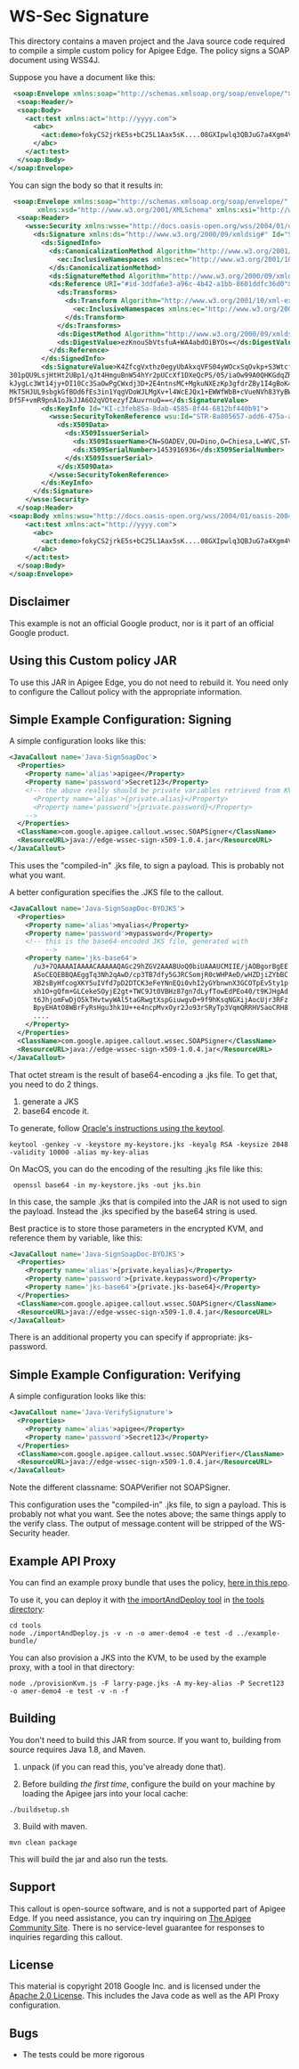 # WS-Sec Signature

This directory contains a maven project and the Java source code  required to
compile a simple custom policy for Apigee Edge. The policy
signs a SOAP document using WSS4J.

Suppose you have a document like this:
```xml
 <soap:Envelope xmlns:soap="http://schemas.xmlsoap.org/soap/envelope/">
  <soap:Header/>
  <soap:Body>
    <act:test xmlns:act="http://yyyy.com">
      <abc>
        <act:demo>fokyCS2jrkE5s+bC25L1Aax5sK....08GXIpwlq3QBJuG7a4Xgm4Vk</act:demo>
      </abc>
    </act:test>
  </soap:Body>
</soap:Envelope>
```

You can sign the body so that it results in:

```xml
 <soap:Envelope xmlns:soap="http://schemas.xmlsoap.org/soap/envelope/"
       xmlns:xsd="http://www.w3.org/2001/XMLSchema" xmlns:xsi="http://www.w3.org/2001/XMLSchema-instance">
  <soap:Header>
    <wsse:Security xmlns:wsse="http://docs.oasis-open.org/wss/2004/01/oasis-200401-wss-wssecurity-secext-1.0.xsd" xmlns:wsu="http://docs.oasis-open.org/wss/2004/01/oasis-200401-wss-wssecurity-utility-1.0.xsd" soap:mustUnderstand="1">
      <ds:Signature xmlns:ds="http://www.w3.org/2000/09/xmldsig#" Id="SIG-1754a532-c1c5-42c1-b195-4a36b31ce9c9">
        <ds:SignedInfo>
          <ds:CanonicalizationMethod Algorithm="http://www.w3.org/2001/10/xml-exc-c14n#">
            <ec:InclusiveNamespaces xmlns:ec="http://www.w3.org/2001/10/xml-exc-c14n#" PrefixList="soap xsd xsi"/>
          </ds:CanonicalizationMethod>
          <ds:SignatureMethod Algorithm="http://www.w3.org/2000/09/xmldsig#rsa-sha1"/>
          <ds:Reference URI="#id-3ddfa6e3-a96c-4b42-a1bb-8601ddfc36d0">
            <ds:Transforms>
              <ds:Transform Algorithm="http://www.w3.org/2001/10/xml-exc-c14n#">
                <ec:InclusiveNamespaces xmlns:ec="http://www.w3.org/2001/10/xml-exc-c14n#" PrefixList="xsd xsi"/>
              </ds:Transform>
            </ds:Transforms>
            <ds:DigestMethod Algorithm="http://www.w3.org/2000/09/xmldsig#sha1"/>
            <ds:DigestValue>ezKnouSbVtsfuA+WA4abdOiBYOs=</ds:DigestValue>
          </ds:Reference>
        </ds:SignedInfo>
        <ds:SignatureValue>K4ZfcgVxthz0egyUbAkxqVFS04yWOcxSqOvkp+S3Wtcfe8wRMcGBx6gaaXMmz1IJXQIniPRwvRZF&#13;
301pQU9LsjHtHt2UBp1/qJt4HmguBnW54hYr2pUCcXf1DXeQcPS/05/iaOw99A0QHKGdqZRtgLGt&#13;
kJygLc3Wt14jy+DI10Cc3SaOwPgCWxdj3D+2E4ntnsMC+MgkuNXEzKp3gfdrZBy1I4gBoK4l1wGT&#13;
MkT5HJUL9sbgkGfBOd6fEs3in1YqgVDoWJLMgXv+l4WcEJQx1+EWWfWbB+cVueNVh83YyBWQKa+X&#13;
Df5F+vmR9pnA1oJkJJA6O2qVOtezyfZAuvrnuQ==</ds:SignatureValue>
        <ds:KeyInfo Id="KI-c3feb85a-8dab-4585-8f44-6812bf440b91">
          <wsse:SecurityTokenReference wsu:Id="STR-8a805657-add6-475a-aef7-b5eb2fb7fd15">
            <ds:X509Data>
              <ds:X509IssuerSerial>
                <ds:X509IssuerName>CN=SOADEV,OU=Dino,O=Chiesa,L=WVC,ST=WA,C=US</ds:X509IssuerName>
                <ds:X509SerialNumber>1453916936</ds:X509SerialNumber>
              </ds:X509IssuerSerial>
            </ds:X509Data>
          </wsse:SecurityTokenReference>
        </ds:KeyInfo>
      </ds:Signature>
    </wsse:Security>
  </soap:Header>
<soap:Body xmlns:wsu="http://docs.oasis-open.org/wss/2004/01/oasis-200401-wss-wssecurity-utility-1.0.xsd" wsu:Id="id-3ddfa6e3-a96c-4b42-a1bb-8601ddfc36d0">
    <act:test xmlns:act="http://yyyy.com">
      <abc>
        <act:demo>fokyCS2jrkE5s+bC25L1Aax5sK....08GXIpwlq3QBJuG7a4Xgm4Vk</act:demo>
      </abc>
    </act:test>
  </soap:Body>
</soap:Envelope>
```

## Disclaimer

This example is not an official Google product, nor is it part of an official Google product.


## Using this Custom policy JAR

To use this JAR in Apigee Edge, you do not need to rebuild it. You need
only to configure the Callout policy with the appropriate information.

## Simple Example Configuration: Signing

A simple configuration looks like this:

```xml
<JavaCallout name='Java-SignSoapDoc'>
  <Properties>
    <Property name='alias'>apigee</Property>
    <Property name='password'>Secret123</Property>
    <!-- the above really should be private variables retrieved from KVM:
      <Property name='alias'>{private.alias}</Property>
      <Property name='password'>{private.password}</Property>
    -->
  </Properties>
  <ClassName>com.google.apigee.callout.wssec.SOAPSigner</ClassName>
  <ResourceURL>java://edge-wssec-sign-x509-1.0.4.jar</ResourceURL>
</JavaCallout>
```

This uses the "compiled-in" .jks file, to sign a payload. This is probably not what you want.

A better configuration specifies the .JKS file to the callout.

```xml
<JavaCallout name='Java-SignSoapDoc-BYOJKS'>
  <Properties>
    <Property name='alias'>myalias</Property>
    <Property name='password'>mypassword</Property>
    <!-- this is the base64-encoded JKS file, generated with
         -->
    <Property name='jks-base64'>
      /u3+7QAAAAIAAAACAAAAAQAGc29hZGV2AAABUoQ0biUAAAUCMIIE/jAOBgorBgEE
      ASoCEQEBBQAEggTq3Nh2qAwD/cp3TB7dfy5GJRCSomjR0cWHPAeD/wHZDjiZYbBC
      XB2sByHfcogXKY5uIVfd7pD2DTCK3eFeYNnEQi0vhI2yGYbnwnX3GCOTpEv5ty1p
      xh1O+gQfm+GLCekeSOyjE2gt+TWC9Jt0VBHz87gn7dLyfTowEdPEo40/t9KJHgAd
      t6JhjomFwDjO5kTHvtwyWAl5taGRwgtXspGiuwgvD+9f9hKsqNGXijAocUjr3RFz
      BpyEHAtO8WBrFyRsHgu3hk1U++e4ncpMvxOyr2Jo93rSRyTp3VqmQRRHVSaoCRH8
      ....
    </Property>
  </Properties>
  <ClassName>com.google.apigee.callout.wssec.SOAPSigner</ClassName>
  <ResourceURL>java://edge-wssec-sign-x509-1.0.4.jar</ResourceURL>
</JavaCallout>
```

That octet stream is the result of base64-encoding a .jks file. To get that, you need to do 2 things.

1. generate a JKS
2. base64 encode it.

To generate, follow [Oracle's instructions using the keytool](https://docs.oracle.com/cd/E19509-01/820-3503/ggfen/index.html).

```
keytool -genkey -v -keystore my-keystore.jks -keyalg RSA -keysize 2048 -validity 10000 -alias my-key-alias
```

On MacOS, you can do the encoding of the resulting .jks file like this:
```
 openssl base64 -in my-keystore.jks -out jks.bin
```

In this case, the sample .jks that is compiled into the JAR is not used to sign the payload. Instead the
.jks specified by the base64 string is used.

Best practice is to store those parameters in the encrypted
KVM, and reference them by variable, like this:

```xml
<JavaCallout name='Java-SignSoapDoc-BYOJKS'>
  <Properties>
    <Property name='alias'>{private.keyalias}</Property>
    <Property name='password'>{private.keypassword}</Property>
    <Property name='jks-base64'>{private.jks-base64}</Property>
  </Properties>
  <ClassName>com.google.apigee.callout.wssec.SOAPSigner</ClassName>
  <ResourceURL>java://edge-wssec-sign-x509-1.0.4.jar</ResourceURL>
</JavaCallout>
```

There is an additional property you can specify if appropriate: jks-password.


## Simple Example Configuration: Verifying

A simple configuration looks like this:

```xml
<JavaCallout name='Java-VerifySignature'>
  <Properties>
    <Property name='alias'>apigee</Property>
    <Property name='password'>Secret123</Property>
  </Properties>
  <ClassName>com.google.apigee.callout.wssec.SOAPVerifier</ClassName>
  <ResourceURL>java://edge-wssec-sign-x509-1.0.4.jar</ResourceURL>
</JavaCallout>
```

Note the different classname: SOAPVerifier not SOAPSigner.

This configuration uses the "compiled-in" .jks file, to sign a payload. This is probably not what you want. See the notes above; the same things apply to the verify class.
The output of message.content will be stripped of the WS-Security header.


## Example API Proxy

You can find an example proxy bundle that uses the policy, [here in this repo](example-bundle/apiproxy).

To use it, you can deploy it with [the importAndDeploy tool](./tools/importAndDeploy.js) in [the tools directory](./tools):
```
cd tools
node ./importAndDeploy.js -v -n -o amer-demo4 -e test -d ../example-bundle/
```

You can also provision a JKS into the KVM, to be used by the example proxy, with a tool in that directory:
```
node ./provisionKvm.js -F larry-page.jks -A my-key-alias -P Secret123 -o amer-demo4 -e test -v -n -f
```


## Building

You don't need to build this JAR from source. If you want to, building from source requires Java 1.8, and Maven.

1. unpack (if you can read this, you've already done that).

2. Before building _the first time_, configure the build on your machine by loading the Apigee jars into your local cache:
  ```
  ./buildsetup.sh
  ```

3. Build with maven.
  ```
  mvn clean package
  ```
  This will build the jar and also run the tests.



## Support

This callout is open-source software, and is not a supported part of Apigee Edge.
If you need assistance, you can try inquiring on
[The Apigee Community Site](https://community.apigee.com).  There is no service-level
guarantee for responses to inquiries regarding this callout.

## License

This material is copyright 2018 Google Inc.  and is licensed under the
[Apache 2.0 License](LICENSE). This includes the Java code as well as
the API Proxy configuration.

## Bugs

* The tests could be more rigorous

